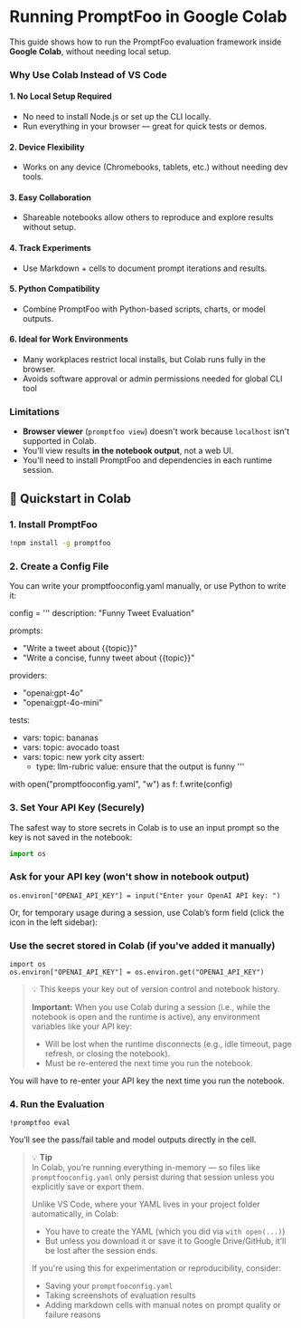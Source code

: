 # Running PromptFoo in Google Colab

This guide shows how to run the PromptFoo evaluation framework inside **Google Colab**, without needing local setup.

### Why Use Colab Instead of VS Code

#### 1. No Local Setup Required
- No need to install Node.js or set up the CLI locally.
- Run everything in your browser — great for quick tests or demos.

#### 2. Device Flexibility
- Works on any device (Chromebooks, tablets, etc.) without needing dev tools.

#### 3. Easy Collaboration
- Shareable notebooks allow others to reproduce and explore results without setup.

#### 4. Track Experiments
- Use Markdown + cells to document prompt iterations and results.

#### 5. Python Compatibility
- Combine PromptFoo with Python-based scripts, charts, or model outputs.

#### 6. Ideal for Work Environments
- Many workplaces restrict local installs, but Colab runs fully in the browser.
- Avoids software approval or admin permissions needed for global CLI tool

### Limitations

- **Browser viewer** (`promptfoo view`) doesn't work because `localhost` isn't supported in Colab.
- You'll view results **in the notebook output**, not a web UI.
- You'll need to install PromptFoo and dependencies in each runtime session.

## 🚀 Quickstart in Colab

### 1. Install PromptFoo

```bash
!npm install -g promptfoo
```

### 2. Create a Config File
You can write your promptfooconfig.yaml manually, or use Python to write it:

config = '''
description: "Funny Tweet Evaluation"

prompts:
  - "Write a tweet about {{topic}}"
  - "Write a concise, funny tweet about {{topic}}"

providers:
  - "openai:gpt-4o"
  - "openai:gpt-4o-mini"

tests:
  - vars:
      topic: bananas
  - vars:
      topic: avocado toast
  - vars:
      topic: new york city
    assert:
      - type: llm-rubric
        value: ensure that the output is funny
'''

with open("promptfooconfig.yaml", "w") as f:
    f.write(config)


### 3. Set Your API Key (Securely)

The safest way to store secrets in Colab is to use an input prompt so the key is not saved in the notebook:

```python
import os
```

### Ask for your API key (won't show in notebook output)
```
os.environ["OPENAI_API_KEY"] = input("Enter your OpenAI API key: ")
```

Or, for temporary usage during a session, use Colab’s form field (click the icon in the left sidebar):

### Use the secret stored in Colab (if you've added it manually)
```
import os
os.environ["OPENAI_API_KEY"] = os.environ.get("OPENAI_API_KEY")
```

> 💡 This keeps your key out of version control and notebook history.
>
> **Important:** When you use Colab during a session (i.e., while the notebook is open and the runtime is active), any environment variables like your API key:
>
> - Will be lost when the runtime disconnects (e.g., idle timeout, page refresh, or closing the notebook).
> - Must be re-entered the next time you run the notebook.

You will have to re-enter your API key the next time you run the notebook.

### 4. Run the Evaluation
```
!promptfoo eval
```
You’ll see the pass/fail table and model outputs directly in the cell.

> 💡 **Tip**  
> In Colab, you’re running everything in-memory — so files like `promptfooconfig.yaml` only persist during that session unless you explicitly save or export them.  
>  
> Unlike VS Code, where your YAML lives in your project folder automatically, in Colab:  
> - You have to create the YAML (which you did via `with open(...)`)  
> - But unless you download it or save it to Google Drive/GitHub, it’ll be lost after the session ends.  
>  
> If you're using this for experimentation or reproducibility, consider:  
> - Saving your `promptfooconfig.yaml`  
> - Taking screenshots of evaluation results  
> - Adding markdown cells with manual notes on prompt quality or failure reasons  


